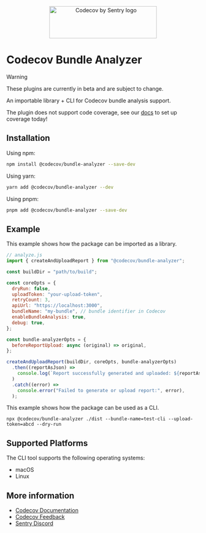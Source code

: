 <p align="center">
  <a href="https://about.codecov.io" target="_blank">
    <img src="https://about.codecov.io/wp-content/themes/codecov/assets/brand/sentry-cobranding/logos/codecov-by-sentry-logo.svg" alt="Codecov by Sentry logo" width="280" height="84">
  </a>
</p>

# Codecov Bundle Analyzer

> [!WARNING]
> These plugins are currently in beta and are subject to change.
>
> An importable library + CLI for Codecov bundle analysis support.
>
> The plugin does not support code coverage, see our [docs](https://docs.codecov.com/docs/quick-start) to set up coverage today!

## Installation

Using npm:

```bash
npm install @codecov/bundle-analyzer --save-dev
```

Using yarn:

```bash
yarn add @codecov/bundle-analyzer --dev
```

Using pnpm:

```bash
pnpm add @codecov/bundle-analyzer --save-dev
```

## Example

This example shows how the package can be imported as a library.

```js
// analyze.js
import { createAndUploadReport } from "@codecov/bundle-analyzer";

const buildDir = "path/to/build";

const coreOpts = {
  dryRun: false,
  uploadToken: "your-upload-token",
  retryCount: 3,
  apiUrl: "https://localhost:3000",
  bundleName: "my-bundle", // bundle identifier in Codecov
  enableBundleAnalysis: true,
  debug: true,
};

const bundle-analyzerOpts = {
  beforeReportUpload: async (original) => original,
};

createAndUploadReport(buildDir, coreOpts, bundle-analyzerOpts)
  .then((reportAsJson) =>
    console.log(`Report successfully generated and uploaded: ${reportAsJson}`),
  )
  .catch((error) =>
    console.error("Failed to generate or upload report:", error),
  );
```

This example shows how the package can be used as a CLI.

```
npx @codecov/bundle-analyzer ./dist --bundle-name=test-cli --upload-token=abcd --dry-run
```

## Supported Platforms

The CLI tool supports the following operating systems:

- macOS
- Linux

## More information

- [Codecov Documentation](https://docs.codecov.com/docs)
- [Codecov Feedback](https://github.com/codecov/feedback/discussions)
- [Sentry Discord](https://discord.gg/Ww9hbqr)
